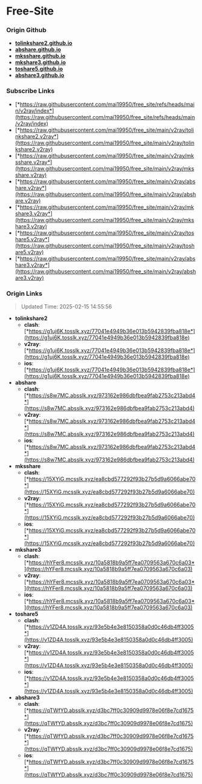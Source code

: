 # Free-Site

### Origin Github

- [**tolinkshare2.github.io**](https://github.com/tolinkshare2/tolinkshare2.github.io)
- [**abshare.github.io**](https://github.com/abshare/abshare.github.io)
- [**mksshare.github.io**](https://github.com/mksshare/mksshare.github.io)
- [**mkshare3.github.io**](https://github.com/mkshare3/mkshare3.github.io)
- [**toshare5.github.io**](https://github.com/toshare5/toshare5.github.io)
- [**abshare3.github.io**](https://github.com/abshare3/abshare3.github.io)

### Subscribe Links

- [*https://raw.githubusercontent.com/mai19950/free_site/refs/heads/main/v2ray/index*](https://raw.githubusercontent.com/mai19950/free_site/refs/heads/main/v2ray/index)
- [*https://raw.githubusercontent.com/mai19950/free_site/main/v2ray/tolinkshare2.v2ray*](https://raw.githubusercontent.com/mai19950/free_site/main/v2ray/tolinkshare2.v2ray)
- [*https://raw.githubusercontent.com/mai19950/free_site/main/v2ray/mksshare.v2ray*](https://raw.githubusercontent.com/mai19950/free_site/main/v2ray/mksshare.v2ray)
- [*https://raw.githubusercontent.com/mai19950/free_site/main/v2ray/abshare.v2ray*](https://raw.githubusercontent.com/mai19950/free_site/main/v2ray/abshare.v2ray)
- [*https://raw.githubusercontent.com/mai19950/free_site/main/v2ray/mkshare3.v2ray*](https://raw.githubusercontent.com/mai19950/free_site/main/v2ray/mkshare3.v2ray)
- [*https://raw.githubusercontent.com/mai19950/free_site/main/v2ray/toshare5.v2ray*](https://raw.githubusercontent.com/mai19950/free_site/main/v2ray/toshare5.v2ray)
- [*https://raw.githubusercontent.com/mai19950/free_site/main/v2ray/abshare3.v2ray*](https://raw.githubusercontent.com/mai19950/free_site/main/v2ray/abshare3.v2ray)

### Origin Links

> Updated Time: 2025-02-15 14:55:56

- **tolinkshare2**
  - **clash**: [*https://g1uj6K.tosslk.xyz/77041e4949b36e013b5942839fba818e*](https://g1uj6K.tosslk.xyz/77041e4949b36e013b5942839fba818e)
  - **v2ray**: [*https://g1uj6K.tosslk.xyz/77041e4949b36e013b5942839fba818e*](https://g1uj6K.tosslk.xyz/77041e4949b36e013b5942839fba818e)
  - **ios**: [*https://g1uj6K.tosslk.xyz/77041e4949b36e013b5942839fba818e*](https://g1uj6K.tosslk.xyz/77041e4949b36e013b5942839fba818e)
- **abshare**
  - **clash**: [*https://s8w7MC.absslk.xyz/973162e986dbfbea9fab2753c213abd4*](https://s8w7MC.absslk.xyz/973162e986dbfbea9fab2753c213abd4)
  - **v2ray**: [*https://s8w7MC.absslk.xyz/973162e986dbfbea9fab2753c213abd4*](https://s8w7MC.absslk.xyz/973162e986dbfbea9fab2753c213abd4)
  - **ios**: [*https://s8w7MC.absslk.xyz/973162e986dbfbea9fab2753c213abd4*](https://s8w7MC.absslk.xyz/973162e986dbfbea9fab2753c213abd4)
- **mksshare**
  - **clash**: [*https://15XYiG.mcsslk.xyz/ea8cbd577292f93b27b5d9a6066abe70*](https://15XYiG.mcsslk.xyz/ea8cbd577292f93b27b5d9a6066abe70)
  - **v2ray**: [*https://15XYiG.mcsslk.xyz/ea8cbd577292f93b27b5d9a6066abe70*](https://15XYiG.mcsslk.xyz/ea8cbd577292f93b27b5d9a6066abe70)
  - **ios**: [*https://15XYiG.mcsslk.xyz/ea8cbd577292f93b27b5d9a6066abe70*](https://15XYiG.mcsslk.xyz/ea8cbd577292f93b27b5d9a6066abe70)
- **mkshare3**
  - **clash**: [*https://hYFer8.mcsslk.xyz/10a5818b9a5ff7ea0709563a670c6a03*](https://hYFer8.mcsslk.xyz/10a5818b9a5ff7ea0709563a670c6a03)
  - **v2ray**: [*https://hYFer8.mcsslk.xyz/10a5818b9a5ff7ea0709563a670c6a03*](https://hYFer8.mcsslk.xyz/10a5818b9a5ff7ea0709563a670c6a03)
  - **ios**: [*https://hYFer8.mcsslk.xyz/10a5818b9a5ff7ea0709563a670c6a03*](https://hYFer8.mcsslk.xyz/10a5818b9a5ff7ea0709563a670c6a03)
- **toshare5**
  - **clash**: [*https://v1ZD4A.tosslk.xyz/93e5b4e3e8150358a0d0c46db4ff3005*](https://v1ZD4A.tosslk.xyz/93e5b4e3e8150358a0d0c46db4ff3005)
  - **v2ray**: [*https://v1ZD4A.tosslk.xyz/93e5b4e3e8150358a0d0c46db4ff3005*](https://v1ZD4A.tosslk.xyz/93e5b4e3e8150358a0d0c46db4ff3005)
  - **ios**: [*https://v1ZD4A.tosslk.xyz/93e5b4e3e8150358a0d0c46db4ff3005*](https://v1ZD4A.tosslk.xyz/93e5b4e3e8150358a0d0c46db4ff3005)
- **abshare3**
  - **clash**: [*https://qTWfYD.absslk.xyz/d3bc7ff0c30909d9978e06f8e7cd1675*](https://qTWfYD.absslk.xyz/d3bc7ff0c30909d9978e06f8e7cd1675)
  - **v2ray**: [*https://qTWfYD.absslk.xyz/d3bc7ff0c30909d9978e06f8e7cd1675*](https://qTWfYD.absslk.xyz/d3bc7ff0c30909d9978e06f8e7cd1675)
  - **ios**: [*https://qTWfYD.absslk.xyz/d3bc7ff0c30909d9978e06f8e7cd1675*](https://qTWfYD.absslk.xyz/d3bc7ff0c30909d9978e06f8e7cd1675)
